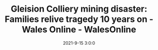---
"title": "Gleision Colliery mining disaster: Families relive tragedy 10 years on - Wales Online - WalesOnline"
"date": "2021-9-15 3:0:0"
"feed_name": "GOOGLENEWSMINING"
"feed_website": "https://news.google.com/search?q=mining%2Bincident&hl=en-US&gl=US&ceid=US:en"
"feed_rss": "https://news.google.com/rss/search?q=mining%2Bincident&hl=en-US&gl=US&ceid=US:en"
"link": "https://www.walesonline.co.uk/news/wales-news/gleision-colliery-mining-disaster-families-21568402"
"file": "_posts/2021-1-1-e091f01b7c414c53003dfcc3395306e35e4aaa56.md"
"accident": "1"
"drilling": "1"
---